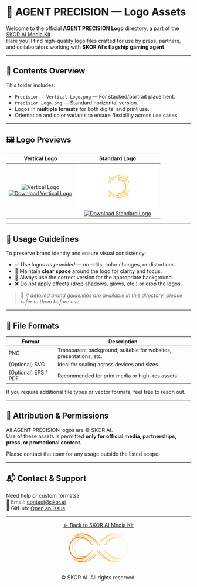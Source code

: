 # 🎯 AGENT PRECISION — Logo Assets

Welcome to the official **AGENT PRECISION Logo** directory, a part of the [SKOR AI Media Kit](https://github.com/TheSkorAI/SKOR-AI).  
Here you’ll find high-quality logo files crafted for use by press, partners, and collaborators working with **SKOR AI’s flagship gaming agent**.

---

## 📂 Contents Overview

This folder includes:

- `Precision - Vertical Logo.png` — For stacked/portrait placement.
- `Precision Logo.png` — Standard horizontal version.
- Logos in **multiple formats** for both digital and print use.
- Orientation and color variants to ensure flexibility across use cases.

---

## 🖼️ Logo Previews

| Vertical Logo | Standard Logo |
|:-------------:|:-------------:|
| <img src="./Precision%20-%20Vertical%20Logo.png" alt="Vertical Logo" width="220"><br><a href="./Precision%20-%20Vertical%20Logo.png"><img src="https://img.shields.io/badge/Download-Vertical%20Logo-007BFF?style=for-the-badge&logo=download" alt="Download Vertical Logo"></a> | <img src="./Precision%20Logo.png" alt="Standard Logo" width="220"><br><a href="./Precision%20Logo.png"><img src="https://img.shields.io/badge/Download-Standard%20Logo-007BFF?style=for-the-badge&logo=download" alt="Download Standard Logo"></a> |

---

## 📐 Usage Guidelines

To preserve brand identity and ensure visual consistency:

- ✅ Use logos *as provided* — no edits, color changes, or distortions.
- 🔲 Maintain **clear space** around the logo for clarity and focus.
- 🧩 Always use the correct version for the appropriate background.
- ❌ Do not apply effects (drop shadows, glows, etc.) or crop the logos.

> 📘 *If detailed brand guidelines are available in this directory, please refer to them before use.*

---

## 📁 File Formats

| Format | Description |
|--------|-------------|
| PNG | Transparent background; suitable for websites, presentations, etc. |
| (Optional) SVG | Ideal for scaling across devices and sizes. |
| (Optional) EPS / PDF | Recommended for print media or high-res assets. |

If you require additional file types or vector formats, feel free to reach out.

---

## 💼 Attribution & Permissions

All AGENT PRECISION logos are © SKOR AI.  
Use of these assets is permitted **only for official media, partnerships, press, or promotional content.**

Please contact the team for any usage outside the listed scope.

---

## 📬 Contact & Support

Need help or custom formats?  
📧 Email: [contact@skor.ai](mailto:contact@skor.ai)  
💬 GitHub: [Open an Issue](https://github.com/TheSkorAI/SKOR-AI/issues)

---

<p align="center">
  <a href="https://github.com/TheSkorAI/SKOR-AI">
    ← Back to SKOR AI Media Kit
  </a>
</p>

<p align="center">
  <img src="./SKOR%20AI%20Agents%20Logo%20(Primary).png" alt="SKOR AI Logo" width="160" />
</p>

<p align="center">
  © SKOR AI. All rights reserved.
</p>
